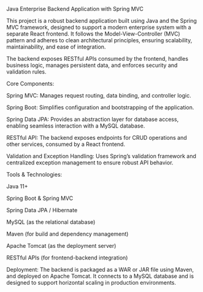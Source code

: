  Java Enterprise Backend Application with Spring MVC

This project is a robust backend application built using Java and the Spring MVC framework, designed to support a modern enterprise system with a separate React frontend. It follows the Model-View-Controller (MVC) pattern and adheres to clean architectural principles, ensuring scalability, maintainability, and ease of integration.

The backend exposes RESTful APIs consumed by the frontend, handles business logic, manages persistent data, and enforces security and validation rules.

Core Components:

Spring MVC: Manages request routing, data binding, and controller logic.

Spring Boot: Simplifies configuration and bootstrapping of the application.

Spring Data JPA: Provides an abstraction layer for database access, enabling seamless interaction with a MySQL database.

RESTful API: The backend exposes endpoints for CRUD operations and other services, consumed by a React frontend.



Validation and Exception Handling: Uses Spring’s validation framework and centralized exception management to ensure robust API behavior.

Tools & Technologies:

Java 11+

Spring Boot & Spring MVC

Spring Data JPA / Hibernate

MySQL (as the relational database)

Maven (for build and dependency management)

Apache Tomcat (as the deployment server)

RESTful APIs (for frontend-backend integration)

Deployment:
The backend is packaged as a WAR or JAR file using Maven, and deployed on Apache Tomcat. It connects to a MySQL database and is designed to support horizontal scaling in production environments.
